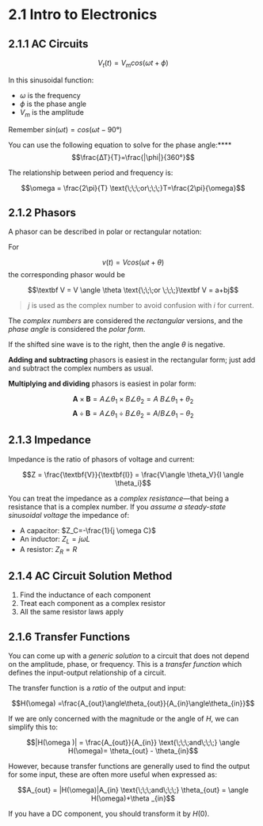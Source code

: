 # 2.1 Intro to Electronics

## 2.1.1 AC Circuits

$$V_t(t)=V_m cos(\omega t + \phi)$$

In this sinusoidal function:
- $\omega$ is the frequency
- $\phi$ is the phase angle
- $V_m$ is the amplitude

Remember $sin(\omega t) = cos(\omega t -90°)$ 

You can use the following equation to solve for the phase angle:****
$$\frac{∆T}{T}=\frac{|\phi|}{360°}$$

The relationship between period and frequency is:

$$\omega = \frac{2\pi}{T} \text{\;\;\;or\;\;\;}T=\frac{2\pi}{\omega}$$



## 2.1.2 Phasors

A phasor can be described in polar or rectangular notation:


For 

$$v(t)=V cos(\omega t + \theta)$$
the corresponding phasor would be

$$\textbf V = V \angle \theta \text{\;\;\;or \;\;\;}\textbf V = a+bj$$

> $j$ is used as the complex number to avoid confusion with $i$ for current.

The *complex numbers* are considered the *rectangular* versions, and the *phase angle* is considered the *polar form*.

If the shifted sine wave is to the right, then the angle $\theta$ is negative. 

**Adding and subtracting** phasors is easiest in the rectangular form; just add and subtract the complex numbers as usual.

**Multiplying and dividing** phasors is easiest in polar form:

$$\textbf{A}\times \textbf{B}=A \angle \theta _1 \times B \angle \theta _2 = A\ B \angle \theta_1 + \theta_2 \tag{Multiplying}$$
$$\textbf{A}\div\textbf{B}=A\angle \theta_1 \div B \angle \theta_2 = A/B \angle \theta_1-\theta_2 \tag{Dividing}$$


## 2.1.3 Impedance

Impedance is the ratio of phasors of voltage and current:

$$Z = \frac{\textbf{V}}{\textbf{I}} = \frac{V\angle \theta_V}{I \angle \theta_i}$$

You can treat the impedance as a *complex resistance*—that being a resistance that is a complex number. If you *assume a steady-state sinusoidal voltage* the impedance of:
- A capacitor: $Z_C=-\frac{1}{j \omega C}$
- An inductor: $Z_L={j \omega L}$
- A resistor: $Z_R =  R$

## 2.1.4 AC Circuit Solution Method

1. Find the inductance of each component
2. Treat each component as a complex resistor
3. All the same resistor laws apply

## 2.1.6 Transfer Functions

You can come up with a *generic solution* to a circuit that does not depend on the amplitude, phase, or frequency. This is a *transfer function* which defines the input-output relationship of a circuit.

The transfer function is a *ratio* of the output and input:

$$H(\omega) =\frac{A_{out}\angle\theta_{out}}{A_{in}\angle\theta_{in}}$$


If we are only concerned with the magnitude or the angle of $H$, we can simplify this to:

$$|H(\omega )| = \frac{A_{out}}{A_{in}} \text{\;\;\;and\;\;\;} \angle H(\omega)= \theta_{out} - \theta_{in}$$

However, because transfer functions are generally used to find the output for some input, these are often more useful when expressed as:

$$A_{out} = |H(\omega)|A_{in} \text{\;\;\;and\;\;\;} \theta_{out} = \angle H(\omega)+\theta _{in}$$

If you have a DC component, you should transform it by $H(0)$.
